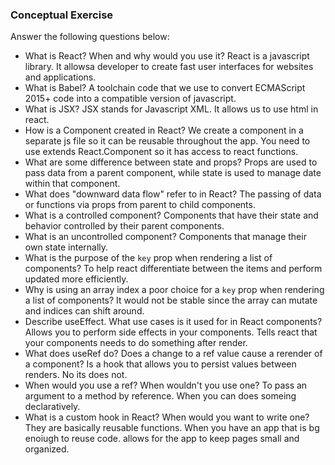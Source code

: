 ### Conceptual Exercise

Answer the following questions below:

- What is React? When and why would you use it?
    React is a javascript library. It allowsa developer to create fast user interfaces for websites and applications.
- What is Babel?
    A toolchain code that we use to convert ECMAScript 2015+ code into a compatible version of javascript.
- What is JSX?
    JSX stands for Javascript XML. It allows us to use html in react.
- How is a Component created in React?
    We create a component in a separate js file so it can be reusable throughout the app. You need to use extends React.Component so it has access to react functions.
- What are some difference between state and props?
    Props are used to pass data from a parent component, while state is used to manage date within that component.
- What does "downward data flow" refer to in React?
    The passing of data or functions via props from parent to child components.
- What is a controlled component?
    Components that have their state and behavior controlled by their parent components.
- What is an uncontrolled component?
    Components that manage their own state internally.
- What is the purpose of the `key` prop when rendering a list of components?
    To help react differentiate between the items and perform updated more efficiently.
- Why is using an array index a poor choice for a `key` prop when rendering a list of components?
    It would not be stable since the array can mutate and indices can shift around.
- Describe useEffect.  What use cases is it used for in React components?
    Allows you to perform side effects in your components. Tells react that your components needs to do something after render.
- What does useRef do?  Does a change to a ref value cause a rerender of a component?
    Is a hook that allows you to persist values between renders. No its does not.
- When would you use a ref? When wouldn't you use one?
    To pass an argument to a method by reference. When you can does someing declaratively.
- What is a custom hook in React? When would you want to write one?
    They are basically reusable functions. When you have an app that is bg enoiugh to reuse code. allows for the app to keep pages small and organized.